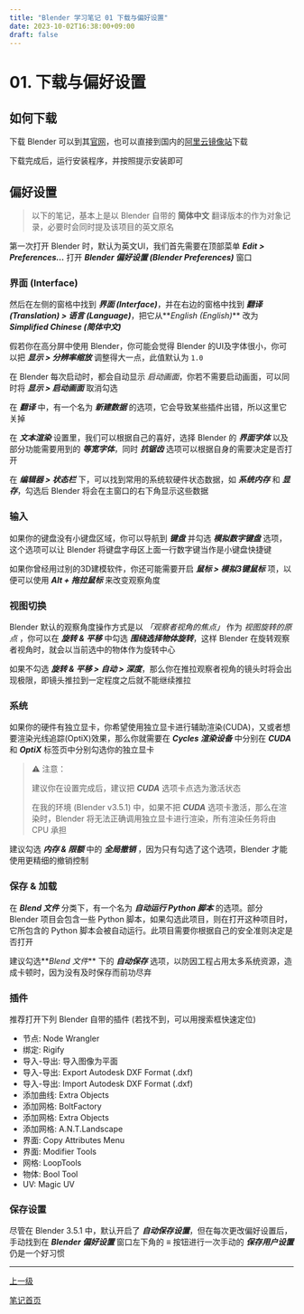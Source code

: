 ```yaml
---
title: "Blender 学习笔记 01 下载与偏好设置"
date: 2023-10-02T16:38:00+09:00
draft: false
---
```


# 01. 下载与偏好设置

## 如何下载

下载 Blender 可以到其[官网](https://blender.org)，也可以直接到国内的[阿里云镜像站](https://mirrors.aliyun.com/blender/release)下载

下载完成后，运行安装程序，并按照提示安装即可

## 偏好设置

> 以下的笔记，基本上是以 Blender 自带的 **简体中文** 翻译版本的作为对象记录，必要时会同时提及该项目的英文原名

第一次打开 Blender 时，默认为英文UI，我们首先需要在顶部菜单 **<i>Edit > Preferences...</i>** 打开 **<i>Blender 偏好设置 (Blender Preferences)</i>** 窗口

### 界面 (Interface)

然后在左侧的窗格中找到 **<i>界面 (Interface)</i>**，并在右边的窗格中找到 **<i>翻译 (Translation) > 语言 (Language)</i>**，把它从**<i>English (English)</i>** 改为 **<i>Simplified Chinese (简体中文)</i>**

假若你在高分屏中使用 Blender，你可能会觉得 Blender 的UI及字体很小，你可以把 **<i>显示 > 分辨率缩放</i>** 调整得大一点，此值默认为 `1.0`

在 Blender 每次启动时，都会自动显示 *启动画面*，你若不需要启动画面，可以同时将 **<i>显示 > 启动画面</i>** 取消勾选

在 **<i>翻译</i>** 中，有一个名为 **<i>新建数据</i>** 的选项，它会导致某些插件出错，所以这里它关掉

在 **<i>文本渲染</i>** 设置里，我们可以根据自己的喜好，选择 Blender 的 **<i>界面字体</i>** 以及部分功能需要用到的 **<i>等宽字体</i>**，同时 **<i>抗锯齿</i>** 选项可以根据自身的需要决定是否打开

在 **<i>编辑器 > 状态栏</i>** 下，可以找到常用的系统软硬件状态数据，如 **<i>系统内存</i>** 和 **<i>显存</i>**，勾选后 Blender 将会在主窗口的右下角显示这些数据

### 输入

如果你的键盘没有小键盘区域，你可以导航到 **<i>键盘</i>** 并勾选 **<i>模拟数字键盘</i>** 选项，这个选项可以让 Blender 将键盘字母区上面一行数字键当作是小键盘快捷键

如果你曾经用过别的3D建模软件，你还可能需要开启 **<i>鼠标 > 模拟3键鼠标</i>** 项，以便可以使用 **<i>Alt + 拖拉鼠标</i>** 来改变观察角度

### 视图切换

Blender 默认的观察角度操作方式是以 *「观察者视角的焦点」* 作为 *视图旋转的原点* ，你可以在 **<i>旋转 & 平移</i>** 中勾选 **<i>围绕选择物体旋转</i>**，这样 Blender 在旋转观察者视角时，就会以当前选中的物体作为旋转中心

如果不勾选 **<i>旋转 & 平移 > 自动 > 深度</i>**，那么你在推拉观察者视角的镜头时将会出现极限，即镜头推拉到一定程度之后就不能继续推拉

### 系统

如果你的硬件有独立显卡，你希望使用独立显卡进行辅助渲染(CUDA)，又或者想要渲染光线追踪(OptiX)效果，那么你就需要在 **<i>Cycles 渲染设备</i>** 中分别在 **<i>CUDA</i>** 和 **<i>OptiX</i>** 标签页中分别勾选你的独立显卡

> ⚠ 注意：
>
> 建议你在设置完成后，建议把 **<i>CUDA</i>** 选项卡点选为激活状态
>
> 在我的环境 (Blender v3.5.1) 中，如果不把 **<i>CUDA</i>** 选项卡激活，那么在渲染时，Blender 将无法正确调用独立显卡进行渲染，所有渲染任务将由 CPU 承担

建议勾选 **<i>内存 & 限额</i>** 中的 **<i>全局撤销</i>** ，因为只有勾选了这个选项，Blender 才能使用更精细的撤销控制

### 保存 & 加载

在 **<i>Blend 文件</i>** 分类下，有一个名为 **<i>自动运行 Python 脚本</i>** 的选项。部分 Blender 项目会包含一些 Python 脚本，如果勾选此项目，则在打开这种项目时，它所包含的 Python 脚本会被自动运行。此项目需要你根据自己的安全准则决定是否打开

建议勾选**<i>Blend 文件</i>** 下的 **<i>自动保存</i>** 选项，以防因工程占用太多系统资源，造成卡顿时，因为没有及时保存而前功尽弃

### 插件

推荐打开下列 Blender 自带的插件 (若找不到，可以用搜索框快速定位)

+ 节点: Node Wrangler
+ 绑定: Rigify
+ 导入-导出:  导入图像为平面
+ 导入-导出: Export Autodesk DXF Format (.dxf)
+ 导入-导出: Import Autodesk DXF Format (.dxf)
+ 添加曲线: Extra Objects
+ 添加网格: BoltFactory
+ 添加网格: Extra Objects
+ 添加网格: A.N.T.Landscape
+ 界面: Copy Attributes Menu
+ 界面: Modifier Tools
+ 网格: LoopTools
+ 物体: Bool Tool
+ UV: Magic UV

### 保存设置

尽管在 Blender 3.5.1 中，默认开启了 **<i>自动保存设置</i>**，但在每次更改偏好设置后，手动找到在 **<i>Blender 偏好设置</i>** 窗口左下角的 **<i>≡</i>** 按钮进行一次手动的 **<i>保存用户设置</i>** 仍是一个好习惯

---

[上一级](..)

[笔记首页](/)
